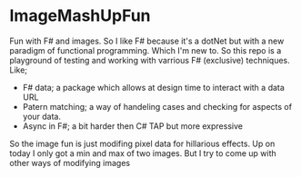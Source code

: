# ImageMashUpFun
Fun with F# and images. So I like F# because it's a dotNet but with a new paradigm of functional programming. Which I'm new to. So this repo is a playground of testing and working with varrious F# (exclusive) techniques. Like;
- F# data; a package which allows at design time to interact with a data URL
- Patern matching; a way of handeling cases and checking for aspects of your data. 
- Async in F#; a bit harder then C# TAP but more expressive 

So the image fun is just modifing pixel data for hillarious effects. Up on today I only got a min and max of two images. But I try to come up with other ways of modifying images

